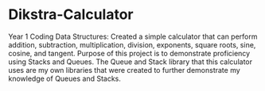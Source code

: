 # Dikstra-Calculator
Year 1 Coding Data Structures: Created a simple calculator that can perform addition, subtraction, multiplication, division, exponents, square roots, sine, cosine, and tangent. Purpose of this project is to demonstrate proficiency using Stacks and Queues. The Queue and Stack library that this calculator uses are my own libraries that were created to further demonstrate my knowledge of Queues and Stacks.
